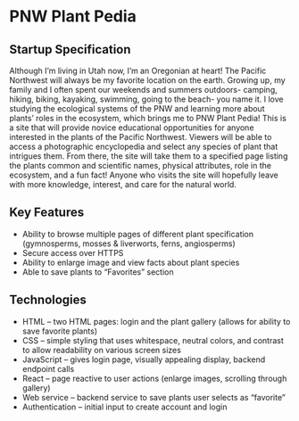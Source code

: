# PNW Plant Pedia
## Startup Specification

Although I’m living in Utah now, I’m an Oregonian at heart! The Pacific Northwest will always be my favorite location on the earth. Growing up, my family and I often spent our weekends and summers outdoors- camping, hiking, biking, kayaking, swimming, going to the beach- you name it. I love studying the ecological systems of the PNW and learning more about plants’ roles in the ecosystem, which brings me to PNW Plant Pedia! This is a site that will provide novice educational opportunities for anyone interested in the plants of the Pacific Northwest. Viewers will be able to access a photographic encyclopedia and select any species of plant that intrigues them. From there, the site will take them to a specified page listing the plants common and scientific names, physical attributes, role in the ecosystem, and a fun fact! Anyone who visits the site will hopefully leave with more knowledge, interest, and care for the natural world.  

## Key Features 
+ Ability to browse multiple pages of different plant specification (gymnosperms, mosses & liverworts, ferns, angiosperms) 
+ Secure access over HTTPS 
+ Ability to enlarge image and view facts about plant species 
+ Able to save plants to “Favorites” section 

## Technologies
+ HTML – two HTML pages: login and the plant gallery (allows for ability to save favorite plants) 
+ CSS – simple styling that uses whitespace, neutral colors, and contrast to allow readability on various screen sizes 
+ JavaScript – gives login page, visually appealing display, backend endpoint calls 
+ React – page reactive to user actions (enlarge images, scrolling through gallery) 
+ Web service – backend service to save plants user selects as “favorite” 
+ Authentication – initial input to create account and login